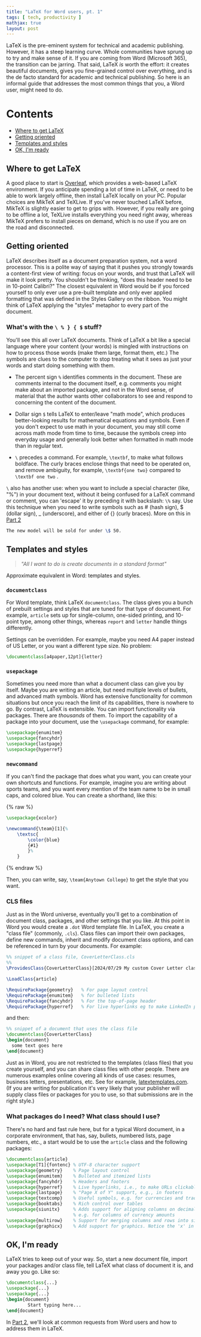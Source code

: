 ```yaml
---
title: "LaTeX for Word users, pt. 1"
tags: [ tech, productivity ]
mathjax: true
layout: post
---
```


LaTeX is the pre-eminent system for technical and academic publishing.
However, it has a steep learning curve. Whole communities have sprung up to try
 and make sense of it. If you are coming from Word (Microsoft 365), the 
 transition can be jarring. That said, LaTeX *is* worth the effort: it creates 
 beautiful documents, gives you fine-grained control over everything, and is the
 de facto standard for academic and technical publishing.
So here is an informal guide that addresses the most common things that you, 
a Word user, might need to do.

# Contents
 - [Where to get LaTeX](#where-to-get-latex)
 - [Getting oriented](#getting-oriented)
 - [Templates and styles](#templates-and-styles)
 - [OK, I'm ready](#ok,-i'm-ready)

## Where to get LaTeX
A good place to start is [Overleaf](https://www.overleaf.com), which provides a 
web-based LaTeX environment. If you anticipate spending a lot of time in LaTeX, 
or need to be able to work largely offline, then install LaTeX locally on your 
PC. Popular choices are MikTeX and TeXLive. If you've never touched LaTeX 
before, MikTeX is slightly easier to get to grips with. However, if you really 
are going to be offline a lot, TeXLive installs everything you need right away, 
whereas MikTeX prefers to install pieces on demand, which is no use if you are 
on the road and disconnected.

## Getting oriented
LaTeX describes itself as a document preparation system, not a word processor.
This is a polite way of saying that it pushes you strongly towards a content-first
view of writing: focus on your words, and trust that LaTeX will make it look pretty.
You shouldn't be thinking, "does this header need to be in 10-point Calibri?"
The closest equivalent in Word would be if you forced yourself to only ever use 
a pre-built template and only ever applied formatting that was defined in the 
Styles Gallery on the ribbon. You might think of LaTeX applying the "styles" 
metaphor to every part of the document.

### What's with the `\ % } { $` stuff?
You'll see this all over LaTeX documents. Think of LaTeX a bit like a special 
language where your content (your words) is mingled with instructions on how 
to process those words (make them large, format them, etc.) The symbols are 
clues to the computer to stop
treating what it sees as just your words and start doing something with them.

 - The percent sign `%` identifies comments in the document. These are comments 
 internal to the document itself, e.g. comments you might make about an imported 
 package, and not in the Word sense, of material that the author wants 
 other collaborators to see and respond to concerning the content of the document.

 - Dollar sign `$` tells LaTeX to enter/leave "math mode", which produces 
 better-looking results for mathematical equations and symbols.
 Even if you don't expect to use math in your document, you may still come 
 across math mode from time to time, because the symbols creep into everyday 
 usage and generally look better when formatted in math mode than in regular text.

 - `\` precedes a command. For example, `\textbf`, to make what follows boldface.
The curly braces enclose things that need to be operated on, and remove ambiguity,
for example, `\textbf{one two}` compared to `\textbf one two` .

`\` also has another use: when you want to include a special character 
(like, "%") in your document text, without it being confused for a LaTeX command 
or comment, you can 'escape' it by preceding it with backslash: `\%` say. 
Use this technique when you need to write symbols such as # (hash sign), 
$ (dollar sign), _ (underscore), and either of {} (curly braces). More on this
 in [Part 2](LaTeX-for-Word-users-part-2.html)

```tex
The new model will be sold for under \$ 50.
```

## Templates and styles
> *"All I want to do is create documents in a standard format"*

Approximate equivalent in Word: templates and styles.

### `documentclass`
For Word template, think LaTeX `documentclass`. The class gives you a bunch of 
prebuilt settings and styles that are tuned for that type of document. 
For example, `article` sets up for single-column, one-sided printing, 
and 10-point type, among other things, whereas `report` and `letter` handle 
things differently.

Settings can be overridden. For example, maybe you need A4 paper instead of 
US Letter, or you want a different type size. No problem:

```tex
\documentclass[a4paper,12pt]{letter}
```

### `usepackage`
Sometimes you need more than what a document class can give you by itself. 
Maybe you are writing an article, but need multiple levels of bullets, and 
advanced math symbols. Word has extensive functionality for common situations
but once you reach the limit of its capabilities, there is nowhere to go. 
By contrast, LaTeX is extensible. You can import functionality via packages. 
There are *thousands* of them. To import the capability of a package into your 
document, use the `\usepackage` command, for example:

```tex
\usepackage{enumitem}
\usepackage{fancyhdr}
\usepackage{lastpage}
\usepackage{hyperref}
```

### `newcommand`
If you can't find the package that does what you want, you can create your own 
shortcuts and functions. For example, imagine you are writing about sports 
teams, and you want every mention of the team name to be in small caps, and 
colored blue. You can create a shorthand, like this:

{% raw %}
```tex
\usepackage{xcolor}

\newcommand{\team}[1]{%
    \textsc{
        \color{blue}
        {#1}
        }%
    }
```

{% endraw %}

Then, you can write, say, `\team{Anytown College}` to get the style that you want.

### CLS files
Just as in the Word universe, eventually you'll get to a combination of 
document class, packages, and other settings that you like. At this point in 
Word you would create a `.dot` Word template file. In LaTeX, you create a 
"class file" (commonly, `.cls`). Class files can import their own packages, 
define new commands, inherit and modify document class options, and can be 
referenced in turn by your documents. For example:

```tex
%% snippet of a class file, CoverLetterClass.cls
%%
\ProvidesClass{CoverLetterClass}[2024/07/29 My custom Cover Letter class]

\LoadClass{article}

\RequirePackage{geometry}   % For page layout control
\RequirePackage{enumitem}   % for bulleted lists
\RequirePackage{fancyhdr}   % For the top-of-page header
\RequirePackage{hyperref}   % For live hyperlinks eg to make LinkedIn profiles clickable
```

and then:

```tex
%% snippet of a document that uses the class file
\documentclass{CoverLetterClass}
\begin{document}
  some text goes here
\end{document}
```

Just as in Word, you are not restricted to the templates (class files) that you 
create yourself, and you can share class files with other people. There are 
numerous examples online covering all kinds of use cases: resumes, business 
letters, presentations, etc. See for example, [latextemplates.com](https://www.latextemplates.com/).
 (If you are writing for publication it's very likely that your publisher will 
 supply class files or packages for you to use, so that submissions are in the 
 right style.)

### What packages do I need? What class should I use?
There's no hard and fast rule here, but for a typical Word document, in a 
corporate environment, that has, say, bullets, numbered lists, page numbers, 
etc., a start would be to use the `article` class and the following packages:

```tex
\documentclass{article}
\usepackage[T1]{fontenc} % UTF-8 character support
\usepackage{geometry}    % Page layout control
\usepackage{enumitem}    % Bulleted and itemized lists
\usepackage{fancyhdr}    % Headers and footers
\usepackage{hyperref}    % Live hyperlinks, i.e., to make URLs clickable
\usepackage{lastpage}    % "Page X of Y" support, e.g., in footers
\usepackage{textcomp}    % Useful symbols, e.g. for currencies and trademark sign
\usepackage{booktabs}	 % Rich control over tables
\usepackage{siunitx}	 % Adds support for aligning columns on decimal points
                         % e.g. for columns of currency amounts
\usepackage{multirow}    % Support for merging columns and rows into single cells
\usepackage{graphicx}    % Add support for graphics. Notice the 'x' in the name!
```

## OK, I'm ready
LaTeX tries to keep out of your way. So, start a new document file, import your 
packages and/or class file, tell LaTeX what class of document it is, and away 
you go. Like so:

```tex
\documentclass{...}
\usepackage{...}
\usepackage{...}
\begin{document}
        Start typing here...
\end{document}
```


In [Part 2](LaTeX-for-Word-users-part-2.html), we'll look at common requests 
from Word users and how to address them in LaTeX.
